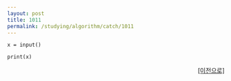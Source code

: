 ```yaml
---
layout: post
title: 1011
permalink: /studying/algorithm/catch/1011
---
```


```
x = input()

print(x)

```
  
    
    
<div style="text-align: right"> <a href = 'https://namhyo01.github.io/studying/algorithm/catch'> [이전으로] </a> </div>
